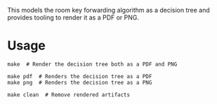 This models the room key forwarding algorithm as a decision tree and provides
tooling to render it as a PDF or PNG.

# Usage

    make  # Render the decision tree both as a PDF and PNG

    make pdf  # Renders the decision tree as a PDF
    make png  # Renders the decision tree as a PNG

    make clean  # Remove rendered artifacts
